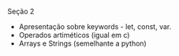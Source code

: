 Seção 2
- Apresentação sobre keywords - let, const, var.
- Operados artiméticos (igual em c)
- Arrays e Strings (semelhante a python)
